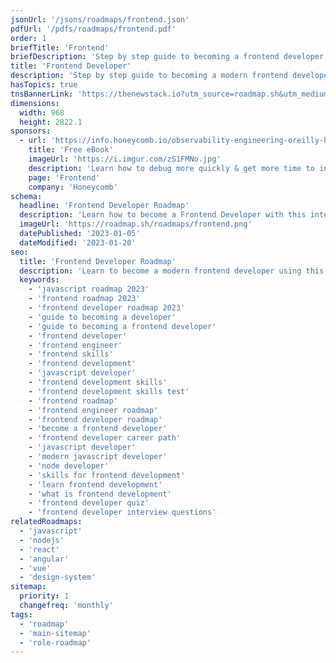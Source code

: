 ```yaml
---
jsonUrl: '/jsons/roadmaps/frontend.json'
pdfUrl: '/pdfs/roadmaps/frontend.pdf'
order: 1
briefTitle: 'Frontend'
briefDescription: 'Step by step guide to becoming a frontend developer in 2023'
title: 'Frontend Developer'
description: 'Step by step guide to becoming a modern frontend developer in 2023'
hasTopics: true
tnsBannerLink: 'https://thenewstack.io?utm_source=roadmap.sh&utm_medium=Referral&utm_campaign=Alert'
dimensions:
  width: 968
  height: 2822.1
sponsors:
  - url: 'https://info.honeycomb.io/observability-engineering-oreilly-book-2022?utm_medium=paid-sponsorship&utm_source=insight-partners&utm_campaign=plg_insightpartners_paidsponsorship'
    title: 'Free eBook'
    imageUrl: 'https://i.imgur.com/zS1FMNo.jpg'
    description: 'Learn how to debug more quickly & get more time to innovate by starting your observability journey'
    page: 'Frontend'
    company: 'Honeycomb'
schema:
  headline: 'Frontend Developer Roadmap'
  description: 'Learn how to become a Frontend Developer with this interactive step by step guide in 2023. We also have resources and short descriptions attached to the roadmap items so you can get everything you want to learn in one place.'
  imageUrl: 'https://roadmap.sh/roadmaps/frontend.png'
  datePublished: '2023-01-05'
  dateModified: '2023-01-20'
seo:
  title: 'Frontend Developer Roadmap'
  description: 'Learn to become a modern frontend developer using this roadmap. Community driven, articles, resources, guides, interview questions, quizzes for modern frontend development.'
  keywords:
    - 'javascript roadmap 2023'
    - 'frontend roadmap 2023'
    - 'frontend developer roadmap 2023'
    - 'guide to becoming a developer'
    - 'guide to becoming a frontend developer'
    - 'frontend developer'
    - 'frontend engineer'
    - 'frontend skills'
    - 'frontend development'
    - 'javascript developer'
    - 'frontend development skills'
    - 'frontend development skills test'
    - 'frontend roadmap'
    - 'frontend engineer roadmap'
    - 'frontend developer roadmap'
    - 'become a frontend developer'
    - 'frontend developer career path'
    - 'javascript developer'
    - 'modern javascript developer'
    - 'node developer'
    - 'skills for frontend development'
    - 'learn frontend development'
    - 'what is frontend development'
    - 'frontend developer quiz'
    - 'frontend developer interview questions'
relatedRoadmaps:
  - 'javascript'
  - 'nodejs'
  - 'react'
  - 'angular'
  - 'vue'
  - 'design-system'
sitemap:
  priority: 1
  changefreq: 'monthly'
tags:
  - 'roadmap'
  - 'main-sitemap'
  - 'role-roadmap'
---
```


